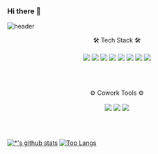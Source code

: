 ### Hi there 👋

![header](https://capsule-render.vercel.app/api?type=Waving&color=E69A8D&height=300&section=header&text=Ahn%20GwangSu&fontSize=90)
<div align="center">
🛠 Tech Stack 🛠 <br><br>

<img src="https://img.shields.io/badge/HTML5-E34F26?style=flat-square&logo=HTML5&logoColor=white"/>
<img src="https://img.shields.io/badge/CSS3-1572B6?style=flat-square&logo=CSS3&logoColor=white"/>
<img src="https://img.shields.io/badge/JavaScript-F7DF1E?style=flat-square&logo=JavaScript&logoColor=white"/>
<img src="https://img.shields.io/badge/Sass-CC6699?style=flat-square&logo=Sass&logoColor=white"/>
<img src="https://img.shields.io/badge/React-61DAFB?style=flat-square&logo=React&logoColor=white"/>
<img src="https://img.shields.io/badge/React Hooks-61DAFB?style=flat-square&logo=React&logoColor=white"/>
<img src="https://img.shields.io/badge/React Router-CA4245?style=flat-square&logo=ReactRouter&logoColor=white"/>
<img src="https://img.shields.io/badge/Redux-764ABC?style=flat-square&logo=Redux&logoColor=white"/>
</div>

<br><br>
<div align="center">
⚙ Cowork Tools ⚙ <br><br>


<img src="https://img.shields.io/badge/GitHub-181717?style=flat-square&logo=GitHub&logoColor=white"/>
<img src="https://img.shields.io/badge/Git-F05032?style=flat-square&logo=Git&logoColor=white"/>
<img src="https://img.shields.io/badge/Figma-F24E1E?style=flat-square&logo=Figma&logoColor=white"/>
</div>

<br><br>

[![*'s github stats](https://github-readme-stats.vercel.app/api?username=r14minji&show_icons=true&theme=gruvbox)](https://github.com/r14minji) [![Top Langs](https://github-readme-stats.vercel.app/api/top-langs/?username=r14minji&layout=compact)](https://github.com/r14minji/github-readme-stats)


